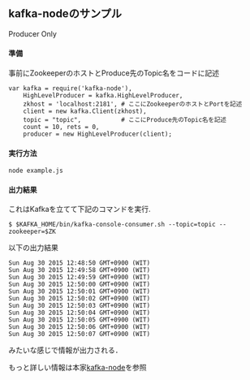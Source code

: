 ## kafka-nodeのサンプル
Producer Only  
#### 準備
事前にZookeeperのホストとProduce先のTopic名をコードに記述
```
var kafka = require('kafka-node'),
    HighLevelProducer = kafka.HighLevelProducer,
    zkhost = 'localhost:2181', # ここにZookeeperのホストとPortを記述
    client = new kafka.Client(zkhost),
    topic = "topic",           # ここにProduce先のTopic名を記述
    count = 10, rets = 0,
    producer = new HighLevelProducer(client);
```
#### 実行方法  
```
node example.js
```
#### 出力結果
これはKafkaを立てて下記のコマンドを実行.
```
$ $KAFKA_HOME/bin/kafka-console-consumer.sh --topic=topic --zookeeper=$ZK
```
以下の出力結果
```
Sun Aug 30 2015 12:48:50 GMT+0900 (WIT)
Sun Aug 30 2015 12:49:58 GMT+0900 (WIT)
Sun Aug 30 2015 12:49:59 GMT+0900 (WIT)
Sun Aug 30 2015 12:50:00 GMT+0900 (WIT)
Sun Aug 30 2015 12:50:01 GMT+0900 (WIT)
Sun Aug 30 2015 12:50:02 GMT+0900 (WIT)
Sun Aug 30 2015 12:50:03 GMT+0900 (WIT)
Sun Aug 30 2015 12:50:04 GMT+0900 (WIT)
Sun Aug 30 2015 12:50:05 GMT+0900 (WIT)
Sun Aug 30 2015 12:50:06 GMT+0900 (WIT)
Sun Aug 30 2015 12:50:07 GMT+0900 (WIT)
```
みたいな感じで情報が出力される．

もっと詳しい情報は本家[kafka-node](https://github.com/SOHU-Co/kafka-node)を参照

